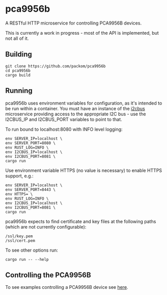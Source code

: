 # pca9956b

A RESTful HTTP microservice for controlling PCA9956B devices.

This is currently a work in progress - most of the API is implemented, but not all of it.

## Building

```
git clone https://github.com/packom/pca9956b
cd pca9956b
cargo build
```

## Running

pca9956b uses environment variables for configuration, as it's intended to be run within a container.  You must have an instance of the [i2cbus](https://github.com/packom/i2cbus) microservice providing access to the appropriate I2C bus - use the I2CBUS_IP and I2CBUS_PORT variables to point to that.

To run bound to localhost:8080 with INFO level logging:

```
env SERVER_IP=localhost \
env SERVER_PORT=8080 \
env RUST_LOG=INFO \
env I2CBUS_IP=localhost \
env I2CBUS_PORT=8081 \
cargo run
```

Use environment variable HTTPS (no value is necessary) to enable HTTPS support, e.g.:

```
env SERVER_IP=localhost \
env SERVER_PORT=8443 \
env HTTPS= \
env RUST_LOG=INFO \
env I2CBUS_IP=localhost \
env I2CBUS_PORT=8081 \
cargo run
```

pca9956b expects to find certificate and key files at the following paths (which are not currently configurable):

```
/ssl/key.pem
/ssl/cert.pem
```

To see other options run:

```
cargo run -- --help
```

## Controlling the PCA9956B

To see examples controlling a PCA9956B device see [here](https://github.com/packom/pca9956b-api/blob/master/notes/examples.txt).
